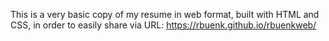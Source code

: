 This is a very basic copy of my resume in web format, built with HTML and CSS, in order to easily share via URL: https://rbuenk.github.io/rbuenkweb/
